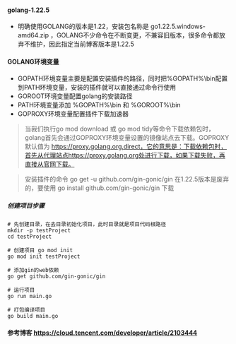 #### golang-1.22.5

* 明确使用GOLANG的版本是1.22，安装包名称是 go1.22.5.windows-amd64.zip ，GOLANG不少命令在不断变更，不兼容旧版本，很多命令都放弃不维护，因此指定当前博客版本是1.22.5

#### GOLANG环境变量
* GOPATH环境变量主要是配置安装插件的路径，同时把%GOPATH%\bin配置到PATH环境变量，安装的插件就可以直接通过命令行使用
* GOROOT环境变量配置golang的安装路径
* PATH环境变量添加 %GOPATH%\bin 和 %GOROOT%\bin
* GOPROXY环境变量配置插件下载加速器

> 当我们执行go mod download 或 go mod tidy等命令下载依赖包时，golang首先会通过GOPROXY环境变量设置的镜像站点去下载。GOPROXY默认值为 https://proxy.golang.org,direct，它的意思是：下载依赖包时，首先从代理站点https://proxy.golang.org处进行下载，如果下载失败，再直接从官网下载。

> 安装插件的命令 go get -u github.com/gin-gonic/gin 在1.22.5版本是废弃的，要使用 go install github.com/gin-gonic/gin 下载

##### 创建项目步骤
```
# 先创建目录，在去目录初始化项目，此时目录就是项目代码根路径
mkdir -p testProject
cd testProject

# 创建项目 go mod init
go mod init testProject

# 添加gin的web依赖
go get github.com/gin-gonic/gin

# 运行项目
go run main.go

# 打包编译项目
go build main.go

```

#### 参考博客 https://cloud.tencent.com/developer/article/2103444

